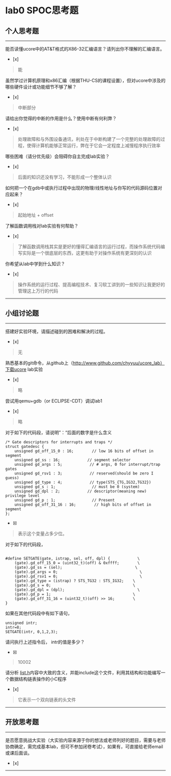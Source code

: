 # lab0 SPOC思考题

## 个人思考题

---

能否读懂ucore中的AT&T格式的X86-32汇编语言？请列出你不理解的汇编语言。
- [x]  

> 能

虽然学过计算机原理和x86汇编（根据THU-CS的课程设置），但对ucore中涉及的哪些硬件设计或功能细节不够了解？
- [x]  

>  中断部分 

请给出你觉得的中断的作用是什么？使用中断有何利弊？
- [x]  

>  处理故障和与外围设备通讯，利处在于中断构建了一个完整的处理故障的过程，使得计算机能够正常运行，弊在于它会一定程度上减慢程序执行效率

哪些困难（请分优先级）会阻碍你自主完成lab实验？
- [x]  

>   后面的知识还没有学习，不能形成一个整体认识

如何把一个在gdb中或执行过程中出现的物理/线性地址与你写的代码源码位置对应起来？
- [x]  

>   起始地址 + offset

了解函数调用栈对lab实验有何帮助？
- [x]  

>   了解函数调用栈其实是更好的懂得汇编语言的运行过程，而操作系统代码编写实际是一个很底层的东西，这更有助于对操作系统有更深刻的认识

你希望从lab中学到什么知识？
- [x]  

>   操作系统的运行过程、提高编程技术、复习软工讲到的一些知识让我更好的管理这上万行的代码

---

## 小组讨论题

---

搭建好实验环境，请描述碰到的困难和解决的过程。
- [x]  

> 无

熟悉基本的git命令，从github上（http://www.github.com/chyyuu/ucore_lab）下载ucore lab实验
- [x]  

> 略

尝试用qemu+gdb（or ECLIPSE-CDT）调试lab1
- [x]  

> 略

对于如下的代码段，请说明”：“后面的数字是什么含义
```
/* Gate descriptors for interrupts and traps */
struct gatedesc {
    unsigned gd_off_15_0 : 16;        // low 16 bits of offset in segment
    unsigned gd_ss : 16;            // segment selector
    unsigned gd_args : 5;            // # args, 0 for interrupt/trap gates
    unsigned gd_rsv1 : 3;            // reserved(should be zero I guess)
    unsigned gd_type : 4;            // type(STS_{TG,IG32,TG32})
    unsigned gd_s : 1;                // must be 0 (system)
    unsigned gd_dpl : 2;            // descriptor(meaning new) privilege level
    unsigned gd_p : 1;                // Present
    unsigned gd_off_31_16 : 16;        // high bits of offset in segment
};
```

- [x]  

> 表示这个变量占多少位。

对于如下的代码段，
```

#define SETGATE(gate, istrap, sel, off, dpl) {            \
    (gate).gd_off_15_0 = (uint32_t)(off) & 0xffff;        \
    (gate).gd_ss = (sel);                                \
    (gate).gd_args = 0;                                    \
    (gate).gd_rsv1 = 0;                                    \
    (gate).gd_type = (istrap) ? STS_TG32 : STS_IG32;    \
    (gate).gd_s = 0;                                    \
    (gate).gd_dpl = (dpl);                                \
    (gate).gd_p = 1;                                    \
    (gate).gd_off_31_16 = (uint32_t)(off) >> 16;        \
}
```

如果在其他代码段中有如下语句，
```
unsigned intr;
intr=8;
SETGATE(intr, 0,1,2,3);
```
请问执行上述指令后， intr的值是多少？

- [x]  

> 10002

请分析 [list.h](https://github.com/chyyuu/ucore_lab/blob/master/labcodes/lab2/libs/list.h)内容中大致的含义，并能include这个文件，利用其结构和功能编写一个数据结构链表操作的小C程序
- [x]  

> 它表示一个双向链表的头文件


---

## 开放思考题

---

是否愿意挑战大实验（大实验内容来源于你的想法或老师列好的题目，需要与老师协商确定，需完成基本lab，但可不参加闭卷考试），如果有，可直接给老师email或课后面谈。
- [x]  

>  

---
